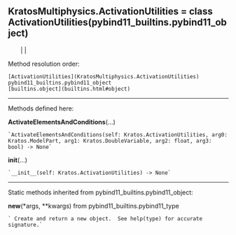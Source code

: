   
**KratosMultiphysics.ActivationUtilities** = class
ActivationUtilities(pybind11_builtins.pybind11_object)  
---  
`    `|   |

Method resolution order:

    [ActivationUtilities](KratosMultiphysics.ActivationUtilities)
    pybind11_builtins.pybind11_object
    [builtins.object](builtins.html#object)

* * *

Methods defined here:  

**ActivateElementsAndConditions**(...)

    `ActivateElementsAndConditions(self: Kratos.ActivationUtilities, arg0: Kratos.ModelPart, arg1: Kratos.DoubleVariable, arg2: float, arg3: bool) -> None`

**__init__**(...)

    `__init__(self: Kratos.ActivationUtilities) -> None`

* * *

Static methods inherited from pybind11_builtins.pybind11_object:  

**__new__**(*args, **kwargs) from pybind11_builtins.pybind11_type

    ` Create and return a new object.  See help(type) for accurate signature.`

